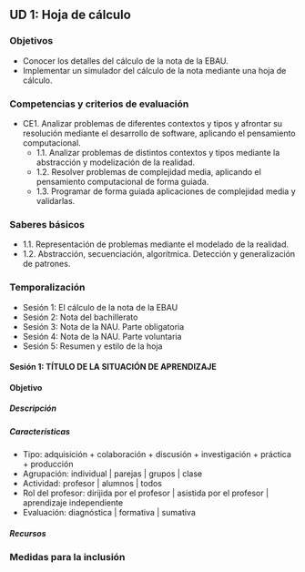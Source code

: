 ## UD 1: Hoja de cálculo

### Objetivos

* Conocer los detalles del cálculo de la nota de la EBAU.
* Implementar un simulador del cálculo de la nota mediante una hoja de cálculo.

### Competencias y criterios de evaluación

* CE1. Analizar problemas de diferentes contextos y tipos y afrontar su resolución mediante el desarrollo de software, aplicando el pensamiento computacional.
  * 1.1. Analizar problemas de distintos contextos y tipos mediante la abstracción y modelización de la realidad.
  * 1.2. Resolver problemas de complejidad media, aplicando el pensamiento computacional de forma guiada.
  * 1.3. Programar de forma guiada aplicaciones de complejidad media y validarlas.

### Saberes básicos

* 1.1. Representación de problemas mediante el modelado de la realidad.
* 1.2. Abstracción, secuenciación, algorítmica. Detección y generalización de patrones.

### Temporalización

* Sesión 1: El cálculo de la nota de la EBAU
* Sesión 2: Nota del bachillerato
* Sesión 3: Nota de la NAU. Parte obligatoria
* Sesión 4: Nota de la NAU. Parte voluntaria
* Sesión 5: Resumen y estilo de la hoja
  
#### Sesión 1: TÍTULO DE LA SITUACIÓN DE APRENDIZAJE

#### Objetivo

##### Descripción

##### Características
  
* Tipo: adquisición + colaboración + discusión + investigación + práctica + producción 
* Agrupación: individual | parejas | grupos | clase
* Actividad: profesor | alumnos | todos
* Rol del profesor: dirijida por el profesor | asistida por el profesor | aprendizaje independiente
* Evaluación: diagnóstica | formativa | sumativa

##### Recursos

<REPETIR SESIONES>

### Medidas para la inclusión
